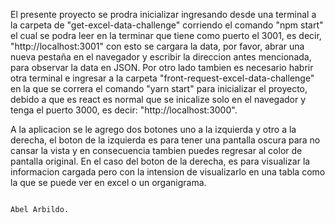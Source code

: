 El presente proyecto se prodra inicializar ingresando desde una terminal a la carpeta de "get-excel-data-challenge"
corriendo el comando "npm start" el cual se podra leer en la terminar que tiene como puerto el 3001, es decir,
"http://localhost:3001" con esto se cargara la data, por favor, abrar una nueva pestaña en el navegador y escribir
la direccion antes mencionada, para observar la data en JSON.
Por otro lado tambien es necesario habrir otra terminal e ingresar a la carpeta "front-request-excel-data-challenge"
en la que se correra el comando "yarn start" para inicializar el proyecto, debido a que es react es normal que se
inicalize solo en el navegador y tenga el puerto 3000, es decir: "http://localhost:3000".

A la aplicacion se le agrego dos botones uno a la izquierda y otro a la derecha, el boton de la izquierda es para
tener una pantalla oscura para no cansar la vista y en consecuencia tambien puedes regresar al color de pantalla
original.
En el caso del boton de la derecha, es para visualizar la informacion cargada pero con la intension de visualizarlo
en una tabla como la que se puede ver en excel o un organigrama.


                                                                                            Abel Arbildo.